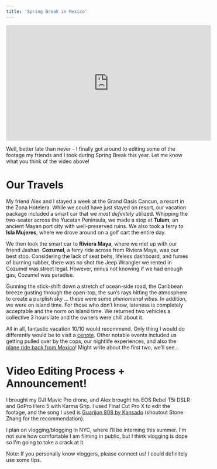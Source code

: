 ```yaml
---
title: 'Spring Break in Mexico'
---
```


<iframe width="560" height="315" src="https://www.youtube.com/embed/H3mEAMHxhBo" frameborder="0" allow="autoplay; encrypted-media" allowfullscreen></iframe>


Well, better late than never - I finally got around to editing some of the footage my friends and I took during Spring Break this year. Let me know what you think of the video above!

<!--more-->

# Our Travels

My friend Alex and I stayed a week at the Grand Oasis Cancun, a resort in the Zona Hotelera. While we could have just stayed on resort, our vacation package included a smart car that we *most definitely* utilized. Whipping the two-seater across the Yucatan Peninsula, we made a stop at **Tulum**, an ancient Mayan port city with well-preserved ruins. We also took a ferry to **Isla Mujeres**, where we drove around on a golf cart the entire day.

We then took the smart car to **Riviera Maya**, where we met up with our friend Jashan. **Cozumel**, a ferry ride across from Riviera Maya, was our best stop.  Considering the lack of seat belts, lifeless dashboard, and fumes of burning rubber, there was no shot the Jeep Wrangler we rented in Cozumel was street legal. However, minus not knowing if we had enough gas, Cozumel was paradise. 

Gunning the stick-shift down a stretch of ocean-side road, the Caribbean breeze gusting through the open-top, the sun’s rays hitting the atmosphere to create a purplish sky … these were some *phenomenal vibes*. In addition, we were on island time. For those who don’t know, lateness is completely acceptable and the norm on island time. We returned two vehicles a collective 3 hours late and the owners were chill about it.

All in all, fantastic vacation 10/10 would recommend. Only thing I would do differently would be to visit a [cenote][1]. Other notable events included us getting pulled over by the cops, our nightlife experiences, and also the [plane ride back from Mexico][2]! Might write about the first two, we’ll see…

# Video Editing Process + Announcement!

I brought my DJI Mavic Pro drone, and Alex brought his EOS Rebel T5i DSLR and GoPro Hero 5 with Karma Grip. I used Final Cut Pro X to edit the footage, and the song I used is [Guarijon 808 by Kansado][3] (shoutout Stone Zhang for the recommendation).

I plan on vlogging/blogging in NYC, where I’ll be interning this summer. I'm not sure how comfortable I am filming in public, but I think vlogging is dope so I'm going to take a crack at it.

Note: If you personally know vloggers, please connect us! I could definitely use some tips.

[1]: https://www.google.com/search?q=cenote&rlz=1C5CHFA_enUS689US689&source=lnms&tbm=isch&sa=X&ved=2ahUKEwiEvpGXm-PaAhXr7YMKHdZcDvMQ_AUoAnoECAAQBA&biw=1280&bih=623
[2]: http://anthonyshui.me/Ripple-Effects/
[3]: https://soundcloud.com/darkerthanwax/kansado-guajiron-808-futuro-tumbao-ep
